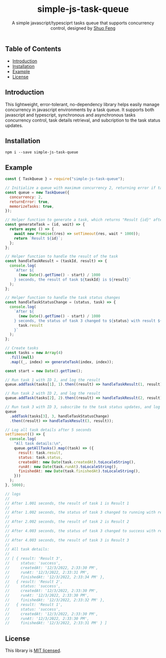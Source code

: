<h1 align="center">simple-js-task-queue</h1>

<div align="center">
  A simple javascript/typesciprt tasks queue that supports concurrency control, designed by
  <a href="https://linkedin.com/in/shuo-feng-1030/">Shuo Feng</a>
</div>

<br />

## Table of Contents

- [Introduction](#introduction)
- [Installation](#installation)
- [Example](#example)
- [License](#license)

## Introduction

This lightweight, error-tolerant, no-dependency library helps easily manage concurrency in javascript environments by a task queue. It supports both javascript and typescript, synchronous and asynchronous tasks concurrency control, task details retrieval, and subcription to the task status updates.

## Installation

```
npm i --save simple-js-task-queue
```

## Example

```js
const { TaskQueue } = require("simple-js-task-queue");

// Initialize a queue with maximum concurrency 2, returning error if tasks fail, and memorizing task details
const queue = new TaskQueue({
  concurrency: 2,
  returnError: true,
  memorizeTasks: true,
});

// Helper function to generate a task, which returns "Result {id}" after {wait} seconds
const generateTask = (id, wait) => {
  return async () => {
    await new Promise((res) => setTimeout(res, wait * 1000));
    return `Result ${id}`;
  };
};

// Helper function to handle the result of the task
const handleTaskResult = (taskId, result) => {
  console.log(
    `After ${
      (new Date().getTime() - start) / 1000
    } seconds, the result of task ${taskId} is ${result}`
  );
};

// Helper function to handle the task status changes
const handleTaskStatusChange = (status, task) => {
  console.log(
    `After ${
      (new Date().getTime() - start) / 1000
    } seconds, the status of task 3 changed to ${status} with result ${
      task.result
    }`
  );
};

// Create tasks
const tasks = new Array(4)
  .fill(null)
  .map((_, index) => generateTask(index, index));

const start = new Date().getTime();

// Run task 1 with ID 1, and log the result
queue.addTask(tasks[1], 1).then((result) => handleTaskResult(1, result));

// Run task 2 with ID 2, and log the result
queue.addTask(tasks[2], 2).then((result) => handleTaskResult(2, result));

// Run task 3 with ID 3, subscribe to the task status updates, and log the result
queue
  .addTask(tasks[3], 3, handleTaskStatusChange)
  .then((result) => handleTaskResult(3, result));

// Log all task details after 5 seconds
setTimeout(() => {
  console.log(
    "All task details:\n",
    queue.getAllTasks().map((task) => ({
      result: task.result,
      status: task.status,
      createdAt: new Date(task.createdAt).toLocaleString(),
      runAt: new Date(task.runAt).toLocaleString(),
      finishedAt: new Date(task.finishedAt).toLocaleString(),
    }))
  );
}, 5000);

// logs
//
// After 1.001 seconds, the result of task 1 is Result 1
//
// After 1.002 seconds, the status of task 3 changed to running with result undefined
//
// After 2.002 seconds, the result of task 2 is Result 2
//
// After 4.003 seconds, the status of task 3 changed to success with result Result 3
//
// After 4.003 seconds, the result of task 3 is Result 3
//
// All task details:
//
// [ { result: 'Result 3',
//     status: 'success',
//     createdAt: '12/3/2022, 2:33:30 PM',
//     runAt: '12/3/2022, 2:33:31 PM',
//     finishedAt: '12/3/2022, 2:33:34 PM' },
//   { result: 'Result 2',
//     status: 'success',
//     createdAt: '12/3/2022, 2:33:30 PM',
//     runAt: '12/3/2022, 2:33:30 PM',
//     finishedAt: '12/3/2022, 2:33:32 PM' },
//   { result: 'Result 1',
//     status: 'success',
//     createdAt: '12/3/2022, 2:33:30 PM',
//     runAt: '12/3/2022, 2:33:30 PM',
//     finishedAt: '12/3/2022, 2:33:31 PM' } ]
```

## License

This library is [MIT licensed](./LICENSE.md).
